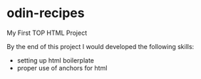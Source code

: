 # odin-recipes

My First TOP HTML Project

By the end of this project I would developed the following skills:
- setting up html boilerplate
- proper use of anchors for html